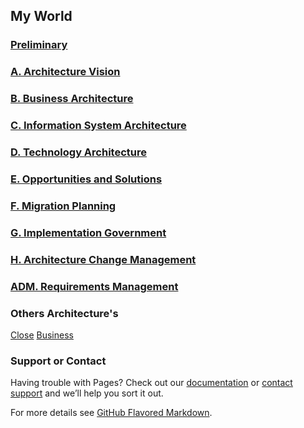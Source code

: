 



## My World





### [Preliminary](pre.html)

### [A. Architecture Vision](vision.html)

### [B. Business Architecture](bus.html)

### [C. Information System Architecture](info.html)

### [D. Technology Architecture](tech.html)

### [E. Opportunities and Solutions](oppo.html)

### [F. Migration Planning](mig.html)

### [G. Implementation Government](gover.html)

### [H. Architecture Change Management](change.html)

### [ADM. Requirements Management](req.html)













### Others Architecture's
[Close](#) [Business](#)

### Support or Contact

Having trouble with Pages? Check out our [documentation](https://docs.github.com/categories/github-pages-basics/) or [contact support](https://github.com/contact) and we’ll help you sort it out.

For more details see [GitHub Flavored Markdown](https://guides.github.com/features/mastering-markdown/).
